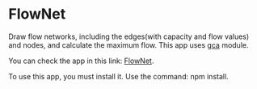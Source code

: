 # FlowNet

Draw flow networks, including the edges(with capacity and flow values) and nodes, and calculate the maximum flow.
This app uses [gca](https://github.com/amirlib/gca) module.

You can check the app in this link: [FlowNet](https://flownet.herokuapp.com/).

To use this app, you must install it. Use the command: npm install.
